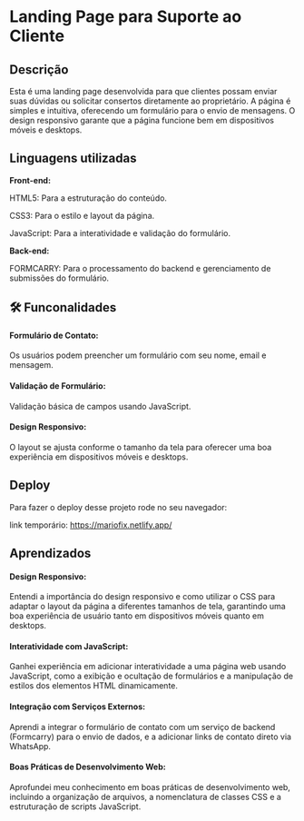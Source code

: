 # Landing Page para Suporte ao Cliente
## Descrição

Esta é uma landing page desenvolvida para que clientes possam enviar suas dúvidas ou solicitar consertos diretamente ao proprietário. A página é simples e intuitiva, oferecendo um formulário para o envio de mensagens. O design responsivo garante que a página funcione bem em dispositivos móveis e desktops.
## Linguagens utilizadas

**Front-end:**
 
HTML5: Para a estruturação do conteúdo.

CSS3: Para o estilo e layout da página.

JavaScript: Para a interatividade e validação do formulário.

**Back-end:**

FORMCARRY: Para o processamento do backend e gerenciamento de submissões do formulário.

## 🛠 Funconalidades
#### Formulário de Contato: 
Os usuários podem preencher um formulário com seu nome, email e mensagem.
#### Validação de Formulário:
 Validação básica de campos usando JavaScript.
#### Design Responsivo:
 O layout se ajusta conforme o tamanho da tela para oferecer uma boa experiência em dispositivos móveis e desktops.


## Deploy

Para fazer o deploy desse projeto rode no seu navegador:

link temporário:
https://mariofix.netlify.app/


## Aprendizados

#### Design Responsivo:
 Entendi a importância do design responsivo e como utilizar o CSS para adaptar o layout da página a diferentes tamanhos de tela, garantindo uma boa experiência de usuário tanto em dispositivos móveis quanto em desktops.

#### Interatividade com JavaScript:
 Ganhei experiência em adicionar interatividade a uma página web usando JavaScript, como a exibição e ocultação de formulários e a manipulação de estilos dos elementos HTML dinamicamente.

#### Integração com Serviços Externos: 
Aprendi a integrar o formulário de contato com um serviço de backend (Formcarry) para o envio de dados, e a adicionar links de contato direto via WhatsApp.

#### Boas Práticas de Desenvolvimento Web: 
Aprofundei meu conhecimento em boas práticas de desenvolvimento web, incluindo a organização de arquivos, a nomenclatura de classes CSS e a estruturação de scripts JavaScript.

